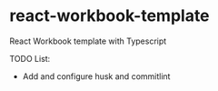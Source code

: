 # react-workbook-template

React Workbook template with Typescript

TODO List:
  * Add and configure husk and commitlint